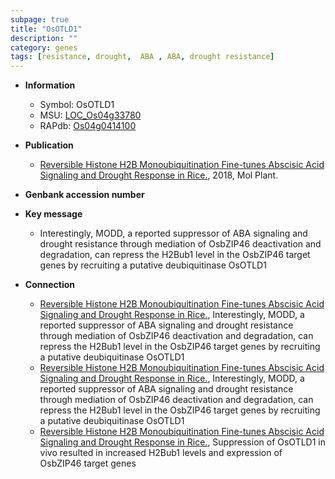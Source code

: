```yaml
---
subpage: true
title: "OsOTLD1"
description: ""
category: genes
tags: [resistance, drought,  ABA , ABA, drought resistance]
---
```


* **Information**  
    + Symbol: OsOTLD1  
    + MSU: [LOC_Os04g33780](http://rice.plantbiology.msu.edu/cgi-bin/ORF_infopage.cgi?orf=LOC_Os04g33780)  
    + RAPdb: [Os04g0414100](http://rapdb.dna.affrc.go.jp/viewer/gbrowse_details/irgsp1?name=Os04g0414100)  

* **Publication**  
    + [Reversible Histone H2B Monoubiquitination Fine-tunes Abscisic Acid Signaling and Drought Response in Rice.](http://www.ncbi.nlm.nih.gov/pubmed?term=Reversible+Histone+H2B+Monoubiquitination+Fine-tunes+Abscisic+Acid+Signaling+and+Drought+Response+in+Rice.%5BTitle%5D), 2018, Mol Plant.

* **Genbank accession number**  

* **Key message**  
    + Interestingly, MODD, a reported suppressor of ABA signaling and drought resistance through mediation of OsbZIP46 deactivation and degradation, can repress the H2Bub1 level in the OsbZIP46 target genes by recruiting a putative deubiquitinase OsOTLD1

* **Connection**  
    + [Reversible Histone H2B Monoubiquitination Fine-tunes Abscisic Acid Signaling and Drought Response in Rice.](http://www.ncbi.nlm.nih.gov/pubmed?term=Reversible+Histone+H2B+Monoubiquitination+Fine-tunes+Abscisic+Acid+Signaling+and+Drought+Response+in+Rice.%5BTitle%5D),  Interestingly, MODD, a reported suppressor of ABA signaling and drought resistance through mediation of OsbZIP46 deactivation and degradation, can repress the H2Bub1 level in the OsbZIP46 target genes by recruiting a putative deubiquitinase OsOTLD1
    + [Reversible Histone H2B Monoubiquitination Fine-tunes Abscisic Acid Signaling and Drought Response in Rice.](http://www.ncbi.nlm.nih.gov/pubmed?term=Reversible+Histone+H2B+Monoubiquitination+Fine-tunes+Abscisic+Acid+Signaling+and+Drought+Response+in+Rice.%5BTitle%5D),  Interestingly, MODD, a reported suppressor of ABA signaling and drought resistance through mediation of OsbZIP46 deactivation and degradation, can repress the H2Bub1 level in the OsbZIP46 target genes by recruiting a putative deubiquitinase OsOTLD1
    + [Reversible Histone H2B Monoubiquitination Fine-tunes Abscisic Acid Signaling and Drought Response in Rice.](http://www.ncbi.nlm.nih.gov/pubmed?term=Reversible+Histone+H2B+Monoubiquitination+Fine-tunes+Abscisic+Acid+Signaling+and+Drought+Response+in+Rice.%5BTitle%5D),  Suppression of OsOTLD1 in vivo resulted in increased H2Bub1 levels and expression of OsbZIP46 target genes



